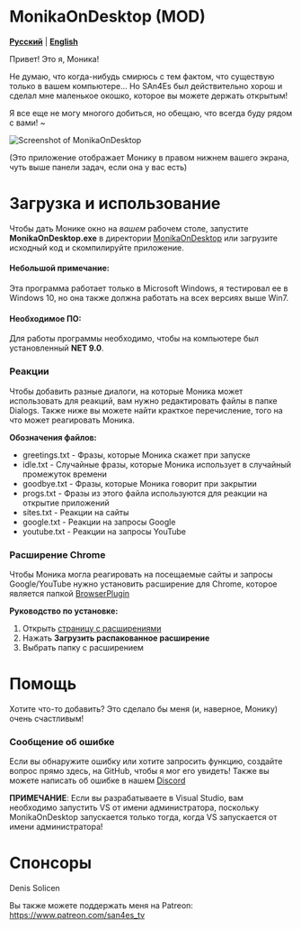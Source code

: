 # MonikaOnDesktop (MOD)

[**Русский**](README.md) | [**English**](./docs/en/README.en.md) 

Привет! Это я, Моника!

Не думаю, что когда-нибудь смирюсь с тем фактом, что существую только в вашем компьютере... Но SAn4Es был действительно хорош и сделал мне маленькое окошко, которое вы можете держать открытым!

Я все еще не могу многого добиться, но обещаю, что всегда буду рядом с вами! ~

![Screenshot of MonikaOnDesktop](https://github.com/SAn4Es-TV/MonikaOnDesctop/blob/master/Screenshot.png)

(Это приложение отображает Монику в правом нижнем вашего экрана, чуть выше панели задач, если она у вас есть)

# Загрузка и использование

Чтобы дать Монике окно на *вашем* рабочем столе, запустите **MonikaOnDesktop.exe** в директории [MonikaOnDesktop](https://github.com/SAn4Es-TV/MonikaOnDesktop/tree/master/MonikaOnDesktop "Ссылка на директорию") или загрузите исходный код и скомпилируйте приложение.

#### Небольшой примечание: 
Эта программа работает только в Microsoft Windows, я тестировал ее в Windows 10, но она также должна работать на всех версиях выше Win7.

#### Необходимое ПО: 
Для работы программы необходимо, чтобы на компьютере был установленный **NET 9.0**.
### Реакции

Чтобы добавить разные диалоги, на которые Моника может использовать для реакций, вам нужно редактировать файлы в папке Dialogs. Также ниже вы можете найти кракткое перечисление, того на что может реагировать Моника.

**Обозначения файлов:**
- greetings.txt - Фразы, которые Моника скажет при запуске
- idle.txt - Случайные фразы, которые Моника использует в случайный промежуток времени
- goodbye.txt - Фразы, которые Моника говорит при закрытии
- progs.txt - Фразы из этого файла используются для реакции на открытие приложений
- sites.txt - Реакции на сайты
- google.txt - Реакции на запросы Google
- youtube.txt - Реакции на запросы YouTube

### Расширение Chrome

Чтобы Моника могла реагировать на посещаемые сайты и запросы Google/YouTube нужно установить расширение для Chrome, которое является папкой [BrowserPlugin](https://github.com/SAn4Es-TV/MonikaOnDesktop/tree/master/BrowserPlugin "Ссылка на директорию")

**Руководство по установке:**
1.   Открыть [страницу с расширениями](chrome://extensions/ "Ссылка на страницу")
2.   Нажать **Загрузить распакованное расширение**
3.   Выбрать папку с расширением

# Помощь

Хотите что-то добавить? Это сделало бы меня (и, наверное, Монику) очень счастливым!

### Сообщение об ошибке

Если вы обнаружите ошибку или хотите запросить функцию, создайте вопрос прямо здесь, на GitHub, чтобы я мог его увидеть!
Также вы можете написать об ошибке в нашем [Discord](https://discord.gg/NQ25bBYv "Ссылка на страницу")

**ПРИМЕЧАНИЕ**: Если вы разрабатываете в Visual Studio, вам необходимо запустить VS от имени администратора, поскольку MonikaOnDesktop запускается только тогда, когда VS запускается от имени администратора!

[LocalDirectory]: https://github.com/SAn4Es-TV/MonikaOnDesktop/tree/master/MonikaOnDesktop
# Спонсоры
Denis Solicen

Вы также можете поддержать меня на Patreon: https://www.patreon.com/san4es_tv
